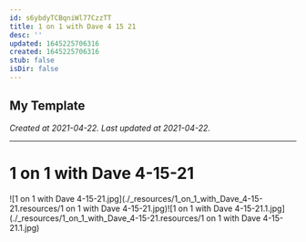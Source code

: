 ```yaml
---
id: s6ybdyTCBqniWl77CzzTT
title: 1 on 1 with Dave 4 15 21
desc: ''
updated: 1645225706316
created: 1645225706316
stub: false
isDir: false
---
```

My Template
---

_Created at 2021-04-22._
_Last updated at 2021-04-22._




---

# 1 on 1 with Dave 4-15-21


![1 on 1 with Dave 4-15-21.jpg](./_resources/1_on_1_with_Dave_4-15-21.resources/1 on 1 with Dave 4-15-21.jpg)![1 on 1 with Dave 4-15-21.1.jpg](./_resources/1_on_1_with_Dave_4-15-21.resources/1 on 1 with Dave 4-15-21.1.jpg)

